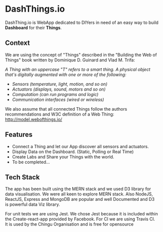 # DashThings.io

DashThing.io is WebApp dedicated to DIYers in need of an easy way to build
**Dashboard** for their **Things**.

## Context

We are using the concept of "Things" described in the "Building the Web of
Things" book written by Dominique D. Guinard and Vlad M. Trifa:

_A Thing with an uppercase "T" refers to a smart thing. A physical object that's
digitally augmented with one or more of the following:_

* _Sensors (temperature, light, motion, and so on)_
* _Actuators (displays, sound, motors and so on)_
* _Computation (can run programs and logic)_
* _Communication interfaces (wired or wireless)_

We also assume that all connected Things follow the authors recommendations and
W3C definition of a Web Thing: http://model.webofthings.io/

## Features

* Connect a Thing and let our App discover all sensors and actuators.
* Display Data on the Dashboard. (Static, Polling or Real Time)
* Create Labs and Share your Things with the world.
* To be completed...

## Tech Stack

The app has been built using the MERN stack and we used D3 library for data
visualisation. We were all keen to explore MERN stack. Also NodeJS, ReactJS,
Express and MongoDB are popular and well Documented and D3 is powerful data Viz
library.

For unit tests we are using Jest. We chose Jest because it is included within
the Create-react-app provided by Facebook. For CI we are using Travis CI. It is
used by the Chingu Organisation and is free for opensource
